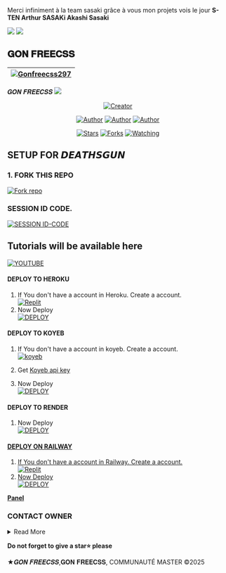 <p>Merci infiniment à  la team sasaki grâce à vous mon projets vois le jour <strong>S-TEN Arthur SASAKi Akashi Sasaki</strong></p>

<a><img src='https://i.imgur.com/Y7jRceU.gif'/></a>
<a><img src='https://i.imgur.com/CeHQo01.gif'/></a>

## 𝐆𝐎𝐍 𝐅𝐑𝐄𝐄𝐂𝐒𝐒
| [![Gonfreecss297](https://i.imgur.com/12sM5Og.jpeg)](https://github.com/Gonfreecss297)|
|----|
   𝑮𝑶𝑵 𝑭𝑹𝑬𝑬𝑪𝑺𝑺
<a><img src='https://i.imgur.com/12sM5Og.gif'/></a>

<p align="center">
<a href="#"><img title="Creator" src="https://img.shields.io/badge/Creator-𝐆𝐎𝐍 𝐅𝐑𝐄𝐄𝐂𝐒𝐒-blue.svg?style=for-the-badge&logo=github"></a>
<p/>
<p align="center">
<a href="https://github.com/Gonfreecss297"><img title="Author" src="https://img.shields.io/badge/𝐆𝐎𝐍 𝐅𝐑𝐄𝐄𝐂𝐒𝐒-black?style=for-the-badge&logo=Github"></a> <a href="https://chat.whatsapp.com/GNsD6DEfgN2BKaN3qmJYCe"><img title="Author" src="https://img.shields.io/badge/CHANNEL-black?style=for-the-badge&logo=whatsapp"></a> <a href="https://wa.me/242067274660"><img title="Author" src="https://img.shields.io/badge/CHAT US-black?style=for-the-badge&logo=whatsapp">
<p/>
<p align="center">
<a href="https://github.com/Gonfreecss297/Gon-freecss-Md/stargazers/"><img title="Stars" src="https://img.shields.i
o/github/stars/Gonfreecss297/Gon-freecss-Md?color=white&style=flat-square"></a>
<a href="https://github.com/Gonfreecss297/Gon-freecss-Md/network/members"><img title="Forks" src="https://img.shields.io/github/forks/Gonfreecss297/Gon-freecss-Md?color=yellow&style=flat-square"></a>
<a href="https://github.com/Gonfreecss297/Gon-freecss-Md/watchers"><img title="Watching" src="https://img.shields.io/github/watchers/Gonfreecss297/Gon-freecss-Md?label=Watchers&color=red&style=flat-square"></a>

## SETUP FOR 𝘿𝙀𝘼𝙏𝙃𝙎𝙂𝙐𝙉

### 1. FORK THIS REPO

<a href='https://github.com/Gonfreecss297/Gon-freecss-Md/fork' target="_blank"><img alt='Fork repo' src='https://img.shields.io/badge/Fork This Repo-blue?style=for-the-badge&logo=git&logoColor=white'/></a>
<p align="center">

### SESSION ID CODE.

<a href='..........' target="_blank"><img alt='SESSION ID-CODE' src='https://img.shields.io/badge/SESSION ID-CODE-BLUE?style=for-the-badge&logo=git&logoColor=GREEN'/></a>
<p align="center">

## Tutorials will be available here
 [![YOUTUBE](https://www.youtube.com/@SSK-FAMILYCAMPAGNY)](https://youtu.be)

#### DEPLOY TO HEROKU 

1. If You don't have a account in Heroku. Create a account.
    <br>
<a href='https://heroku.com' target="_blank"><img alt='Replit' src='https://img.shields.io/badge/-Create-black?style=for-the-badge&logo=heroku'/></a>
   <br>
2. Now Deploy
    <br>
<a href='https://heroku.com/deploy?template=https://github.com/Gonfreecss297/Gon-freecss-Md' target="_blank"><img alt='DEPLOY' src='https://img.shields.io/badge/-DEPLOY-black?style=for-the-badge&logo=heroku'/></a>

#### DEPLOY TO KOYEB 

1. If You don't have a account in koyeb. Create a account.
    <br>
<a href='https://app.koyeb.com/auth/signup' target="_blank"><img alt='koyeb' src='https://img.shields.io/badge/-Create-black?style=for-the-badge&logo=koyeb'/></a>

2. Get [Koyeb api key](https://app.koyeb.com/account/api)

4. Now Deploy
    <br>
<a href='https://app.koyeb.com/services/deploy?type=docker&image=docker.io/gonfreecss/Gon-freecss-Md&name=deathsgun&env[SESSION_ID]=&env[BOT_INFO]=𝐆𝐎𝐍 𝐅𝐑𝐄𝐄𝐂𝐒𝐒;&env[SUDO]=242067274660&env[ANTILINK]=true&env[PORT]=8000&env[KOYEB_API_KEY]=&service_type=worker' target="_blank"><img alt='DEPLOY' src='https://img.shields.io/badge/-DEPLOY-black?style=for-the-badge&logo=koyeb'/></a>

#### DEPLOY TO RENDER 

1. Now Deploy
    <br>
<a href='https://render.com/deploy?repo=https://github.com/Gonfreecss297/Gon-freecss-Md&env=SESSION_ID,BOT_INFO' target="_blank"><img alt='DEPLOY' src='https://img.shields.io/badge/-DEPLOY-black?style=for-the-badge&logo=render&logoColor=white'/>

#### DEPLOY ON RAILWAY

1. If You don't have a account in Railway. Create a account.
    <br>
<a href='https://railway.app' target="_blank"><img alt='Replit' src='https://img.shields.io/badge/-Create-black?style=for-the-badge&logo=railway'/>
2. Now Deploy
    <br>
<a href='https://railway.app/new/template?template=https://github.com/Gonfreecss297/Gon-freecss-Md&envs=SESSION_ID,BOT_INFO' target="_blank"><img alt='DEPLOY' src='https://img.shields.io/badge/-DEPLOY-black?style=for-the-badge&logo=railway'/></a>

**[Panel](https://github.com/Gonfreecss297/Gon-freecss-Md/releases/)**

### CONTACT OWNER

<details close>
<summary>Read More</summary>

<br>


## Do you need help
___
This is the section that provides help. 
- [JOIN GROUP FOR UPDATES](https://chat.whatsapp.com/GNsD6DEfgN2BKaN3qmJYCe)


* [`Gon freecss`](https://wa.me/242067274660?text=Hi+Bro+Giffareno+Big+Fan😍)
 </details>

  **Do not forget to give a star⭐️ please**

★𝑮𝑶𝑵 𝑭𝑹𝑬𝑬𝑪𝑺𝑺,𝐆𝐎𝐍 𝐅𝐑𝐄𝐄𝐂𝐒𝐒, COMMUNAUTÉ MASTER ©2025
